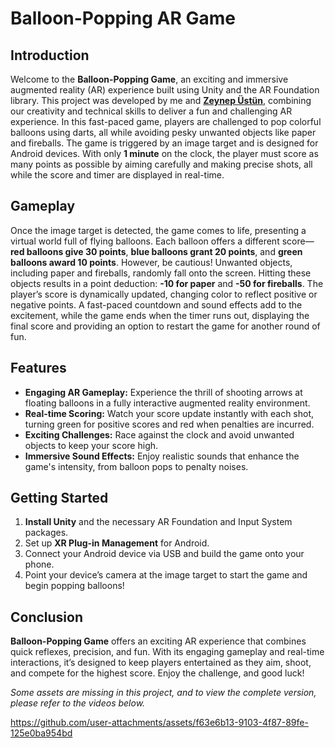 # Balloon-Popping AR Game

## Introduction
Welcome to the **Balloon-Popping Game**, an exciting and immersive augmented reality (AR) experience built using Unity and the AR Foundation library. This project was developed by me and [**Zeynep Üstün**](https://github.com/ZeynepUstunn), combining our creativity and technical skills to deliver a fun and challenging AR experience. In this fast-paced game, players are challenged to pop colorful balloons using darts, all while avoiding pesky unwanted objects like paper and fireballs. The game is triggered by an image target and is designed for Android devices. With only **1 minute** on the clock, the player must score as many points as possible by aiming carefully and making precise shots, all while the score and timer are displayed in real-time.

## Gameplay
Once the image target is detected, the game comes to life, presenting a virtual world full of flying balloons. Each balloon offers a different score—**red balloons give 30 points**, **blue balloons grant 20 points**, and **green balloons award 10 points**. However, be cautious! Unwanted objects, including paper and fireballs, randomly fall onto the screen. Hitting these objects results in a point deduction: **-10 for paper** and **-50 for fireballs**. The player’s score is dynamically updated, changing color to reflect positive or negative points. A fast-paced countdown and sound effects add to the excitement, while the game ends when the timer runs out, displaying the final score and providing an option to restart the game for another round of fun.

## Features
- **Engaging AR Gameplay:** Experience the thrill of shooting arrows at floating balloons in a fully interactive augmented reality environment.
- **Real-time Scoring:** Watch your score update instantly with each shot, turning green for positive scores and red when penalties are incurred.
- **Exciting Challenges:** Race against the clock and avoid unwanted objects to keep your score high.
- **Immersive Sound Effects:** Enjoy realistic sounds that enhance the game's intensity, from balloon pops to penalty noises.

## Getting Started
1. **Install Unity** and the necessary AR Foundation and Input System packages.
2. Set up **XR Plug-in Management** for Android.
3. Connect your Android device via USB and build the game onto your phone.
4. Point your device’s camera at the image target to start the game and begin popping balloons!

## Conclusion
**Balloon-Popping Game** offers an exciting AR experience that combines quick reflexes, precision, and fun. With its engaging gameplay and real-time interactions, it’s designed to keep players entertained as they aim, shoot, and compete for the highest score. Enjoy the challenge, and good luck!

*Some assets are missing in this project, and to view the complete version, please refer to the videos below.*

https://github.com/user-attachments/assets/f63e6b13-9103-4f87-89fe-125e0ba954bd





